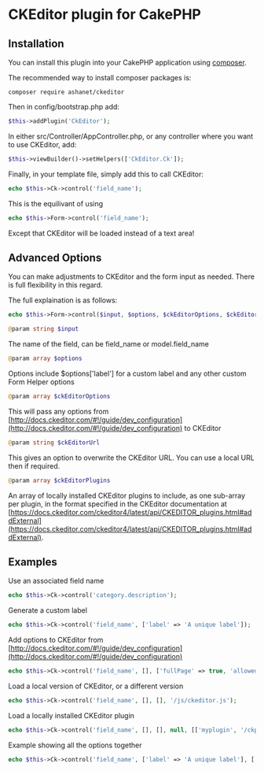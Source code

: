 # CKEditor plugin for CakePHP

## Installation

You can install this plugin into your CakePHP application using [composer](http://getcomposer.org).

The recommended way to install composer packages is:

```
composer require ashanet/ckeditor
```

Then in config/bootstrap.php add:

```php
$this->addPlugin('CkEditor');
```

In either src/Controller/AppController.php, or any controller where you want to use CKEditor, add:

```php
$this->viewBuilder()->setHelpers(['CkEditor.Ck']);
```

Finally, in your template file, simply add this to call CKEditor:

```php
echo $this->Ck->control('field_name');
```

This is the equilivant of using
```php
echo $this->Form->control('field_name');
```

Except that CKEditor will be loaded instead of a text area!

## Advanced Options

You can make adjustments to CKEditor and the form input as needed.  There is full flexibility in this regard.

The full explaination is as follows:

```php
echo $this->Form->control($input, $options, $ckEditorOptions, $ckEditorUrl, $ckEditorPlugins);
```
```php
@param string $input
```
The name of the field, can be field_name or model.field_name

```php
@param array $options
```
Options include $options['label'] for a custom label and any other custom Form Helper options

```php
@param array $ckEditorOptions
```
This will pass any options from [http://docs.ckeditor.com/#!/guide/dev_configuration](http://docs.ckeditor.com/#!/guide/dev_configuration) to CKEditor

```php
@param string $ckEditorUrl
```
This gives an option to overwrite the CKEditor URL.  You can use a local URL then if required.

```php
@param array $ckEditorPlugins
```
An array of locally installed CKEditor plugins to include, as one sub-array per plugin, in the format specified in the CKEditor documentation at [https://docs.ckeditor.com/ckeditor4/latest/api/CKEDITOR_plugins.html#addExternal](https://docs.ckeditor.com/ckeditor4/latest/api/CKEDITOR_plugins.html#addExternal). 

## Examples

Use an associated field name

```php
echo $this->Ck->control('category.description');
```

Generate a custom label

```php
echo $this->Ck->control('field_name', ['label' => 'A unique label']);
```

Add options to CKEditor from [http://docs.ckeditor.com/#!/guide/dev_configuration](http://docs.ckeditor.com/#!/guide/dev_configuration)

```php
echo $this->Ck->control('field_name', [], ['fullPage' => true, 'allowedContent' => 'true']);
```

Load a local version of CKEditor, or a different version

```php
echo $this->Ck->control('field_name', [], [], '/js/ckeditor.js');
```

Load a locally installed CKEditor plugin
```php
echo $this->Ck->control('field_name', [], [], null, [['myplugin', '/ckplugins/myplugin/', 'myplugin.js']]);
```

Example showing all the options together

```php
echo $this->Ck->control('field_name', ['label' => 'A unique label'], ['fullPage' => true, 'allowedContent' => 'true'], '/js/ckeditor.js', [['myplugin', '/ckplugins/myplugin/', 'myplugin.js']]);
```
